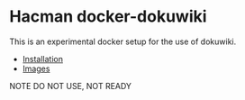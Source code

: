 # Hacman docker-dokuwiki

This is an experimental docker setup for the use of dokuwiki.

  * [Installation](/docs/Install.md)
  * [Images](/docs/Images.md)

NOTE DO NOT USE, NOT READY
